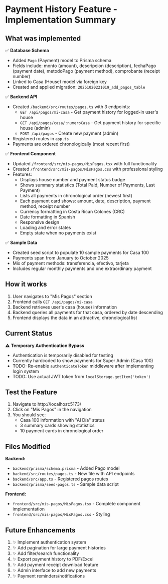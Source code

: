 # Payment History Feature - Implementation Summary

## What was implemented

✅ **Database Schema**
- Added `Pago` (Payment) model to Prisma schema
- Fields include: monto (amount), descripcion (description), fechaPago (payment date), metodoPago (payment method), comprobante (receipt number)
- Linked to Casa (House) model via foreign key
- Created and applied migration: `20251020221019_add_pagos_table`

✅ **Backend API**
- Created `/backend/src/routes/pagos.ts` with 3 endpoints:
  - `GET /api/pagos/mi-casa` - Get payment history for logged-in user's house
  - `GET /api/pagos/casa/:numeroCasa` - Get payment history for specific house (admin)
  - `POST /api/pagos` - Create new payment (admin)
- Registered routes in `app.ts`
- Payments are ordered chronologically (most recent first)

✅ **Frontend Component**
- Updated `/frontend/src/mis-pagos/MisPagos.tsx` with full functionality
- Created `/frontend/src/mis-pagos/MisPagos.css` with professional styling
- Features:
  - Displays house number and payment status badge
  - Shows summary statistics (Total Paid, Number of Payments, Last Payment)
  - Lists all payments in chronological order (newest first)
  - Each payment card shows: amount, date, description, payment method, receipt number
  - Currency formatting in Costa Rican Colones (CRC)
  - Date formatting in Spanish
  - Responsive design
  - Loading and error states
  - Empty state when no payments exist

✅ **Sample Data**
- Created seed script to populate 10 sample payments for Casa 100
- Payments span from January to October 2025
- Mix of payment methods: transferencia, efectivo, tarjeta
- Includes regular monthly payments and one extraordinary payment

## How it works

1. User navigates to "Mis Pagos" section
2. Frontend calls `GET /api/pagos/mi-casa`
3. Backend retrieves user's casa (house) information
4. Backend queries all payments for that casa, ordered by date descending
5. Frontend displays the data in an attractive, chronological list

## Current Status

⚠️ **Temporary Authentication Bypass**
- Authentication is temporarily disabled for testing
- Currently hardcoded to show payments for Super Admin (Casa 100)
- TODO: Re-enable `authenticateToken` middleware after implementing login system
- TODO: Use actual JWT token from `localStorage.getItem('token')`

## Test the Feature

1. Navigate to http://localhost:5173/
2. Click on "Mis Pagos" in the navigation
3. You should see:
   - Casa 100 information with "Al Día" status
   - 3 summary cards showing statistics
   - 10 payment cards in chronological order

## Files Modified

**Backend:**
- `backend/prisma/schema.prisma` - Added Pago model
- `backend/src/routes/pagos.ts` - New file with API endpoints
- `backend/src/app.ts` - Registered pagos routes
- `backend/prisma/seed-pagos.ts` - Sample data script

**Frontend:**
- `frontend/src/mis-pagos/MisPagos.tsx` - Complete component implementation
- `frontend/src/mis-pagos/MisPagos.css` - Styling

## Future Enhancements

1. ✨ Implement authentication system
2. ✨ Add pagination for large payment histories
3. ✨ Add filter/search functionality
4. ✨ Export payment history to PDF/Excel
5. ✨ Add payment receipt download feature
6. ✨ Admin interface to add new payments
7. ✨ Payment reminders/notifications
